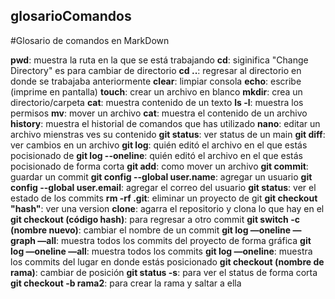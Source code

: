 ## glosarioComandos

#Glosario de comandos en MarkDown

**pwd**: muestra la ruta en la que se está trabajando
**cd**: siginifica "Change Directory" es para cambiar de directorio
**cd ..**: regresar al directorio en donde se trabajaba anteriormente
**clear**: limpiar consola
**echo**: escribe (imprime en pantalla)
**touch**: crear un archivo en blanco
**mkdir**: crea un directorio/carpeta
**cat**: muestra contenido de un texto
**ls -l**: muestra los permisos
**mv**: mover un archivo
**cat**: muestra el contenido de un archivo
**history**: muestra el historial de comandos que has utilizado
**nano**: editar un archivo mienstras ves su contenido
**git status**: ver status de un main
**git diff**: ver cambios en un archivo
**git log**: quién editó el archivo en el que estás pocisionado de
**git log --oneline**: quién editó el archivo en el que estás pocisionado de forma corta
**git add**: como mover un archivo
**git commit**: guardar un commit
**git config --global user.name**: agregar un usuario
**git config --global user.email**: agregar el correo del usuario
**git status**: ver el estado de los commits
**rm -rf .git**: eliminar un proyecto de git
**git checkout "hash"**: ver una version
**clone**: agarra el repositorio y clona lo que hay en el
**git checkout (código hash)**: para regresar a otro commit
**git switch -c (nombre nuevo)**: cambiar el nombre de un commit
**git log —oneline —graph —all**: muestra todos los commits del proyecto de forma gráfica
**git log —oneline —all**: muestra todos los commits
**git log —oneline**: muestra los commits del lugar en donde estás posicionado
**git checkout (nombre de rama)**: cambiar de posición
**git status -s**: para ver el status de forma corta
**git checkout -b rama2**: para crear la rama y saltar a ella
